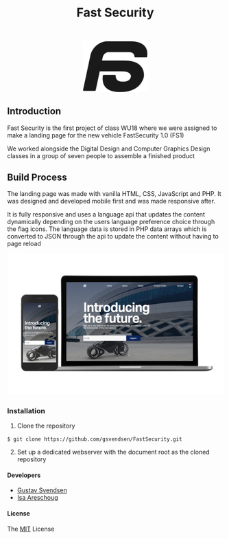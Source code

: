 <h1 align="center">Fast Security</h1> <br>
<p align="center">
    <img alt="FastSecurity Logo" title="FastSecurity" src="resources/svg/logo_black.svg" width="150">
</p>

## Introduction
Fast Security is the first project of class WU18 where we were assigned to make a landing page for the new vehicle FastSecurity 1.0 (FS1)

We worked alongside the Digital Design and Computer Graphics Design classes in a group of seven people to assemble a finished product

## Build Process
The landing page was made with vanilla HTML, CSS, JavaScript and PHP. It was designed and developed mobile first and was made responsive after.

It is fully responsive and uses a language api that updates the content dynamically depending on the users language preference choice through the flag icons. The language data is stored in PHP data arrays which is converted to JSON through the api to update the content without having to page reload

<p align="center">
    <img alt="Responsive Design" title="GitPoint" src="https://github.com/gsvendsen/FastSecurity/blob/master/resources/demo/responsive.png">
</p>

### Installation
1. Clone the repository
```
$ git clone https://github.com/gsvendsen/FastSecurity.git
```
2. Set up a dedicated webserver with the document root as the cloned repository

#### Developers
- [Gustav Svendsen](https://github.com/gsvendsen)
- [Isa Areschoug](https://github.com/Neyrin)

#### License
The [MIT](https://github.com/gsvendsen/FastSecurity/blob/master/LICENSE) License
